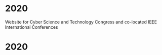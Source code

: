 # 2020
Website for Cyber Science and Technology Congress and co-located IEEE International Conferences
# 2020
